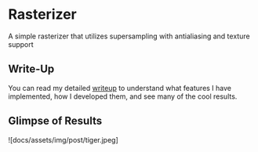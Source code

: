 # Rasterizer
A simple rasterizer that utilizes supersampling with antialiasing and texture support

## Write-Up
You can read my detailed [writeup](https://michael-tu.github.io/Rasterizer/) to understand what features I have implemented, how I developed them, and see many of the cool results.

## Glimpse of Results

![docs/assets/img/post/tiger.jpeg]


